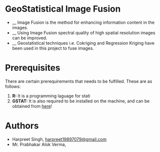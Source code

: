 # GeoStatistical Image Fusion
* __ Image Fusion is the method for enhancing information content in the images.
* __ Using Image Fusion spectral quality of high spatial resolution images can be improved.
* __ Geostatistical techniques i.e. Cokriging and Regression Kriging have been used in this project to fuse images.

# Prerequisites
There are certain prerequirements that needs to be fulfilled. These are as follows: 
1. **R:** It is a programming laguage for stati
2. **GSTAT:** It is also required to be installed on the machine, and can be obtained from [here](https://nodejs.org/en/)!

# Authors
* Harpreet Singh, harpreet19897079@gmail.com 
* Mr. Prabhakar Alok Verma, 

